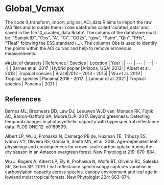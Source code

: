 # Global_Vcmax

The code 0_transform_import_original_ACi_data.R aims to import the raw ACi files and to curate them in one dataframe called 'curated_data' and saved in the file '0_curated_data.Rdata'.
The colums of the dataframe must be: "SampleID", "Obs", "A", "Ci", "CO2s", "gsw", "Patm", "Qin", "RHs", "Tleaf" folowing the ESS standard (...).
The columns Obs is used to identify the points within the ACi curves and help to remove erroneous measurements.


##List of datasets
| Reference | Species | Location | Year |
| --- | --- | ---|---|
| Barnes et al. 2017 | Hybrid poplar |Arizona, USA| 2013|
| Albert et al. 2018 | Tropical species | Brazil|2012 - 2013 - 2015|
| Wu et al. 2019 | Tropical species | Panama|2016 - 2017|
| Lamour et al. 2021 | Tropical species | Panama | 2021 |



## References
Barnes ML, Breshears DD, Law DJ, Leeuwen WJD van, Monson RK, Fojtik AC, Barron-Gafford GA, Moore DJP. 2017. Beyond greenness: Detecting temporal changes in photosynthetic capacity with hyperspectral reflectance data. PLOS ONE 12: e0189539.

Albert LP, Wu J, Prohaska N, Camargo PB de, Huxman TE, Tribuzy ES, Ivanov VY, Oliveira RS, Garcia S, Smith MN, et al. 2018. Age-dependent leaf physiology and consequences for crown-scale carbon uptake during the dry season in an Amazon evergreen forest. New Phytologist 219: 870–884.

Wu J, Rogers A, Albert LP, Ely K, Prohaska N, Wolfe BT, Oliveira RC, Saleska SR, Serbin SP. 2019. Leaf reflectance spectroscopy captures variation in carboxylation capacity across species, canopy environment and leaf age in lowland moist tropical forests. New Phytologist 224: 663–674.